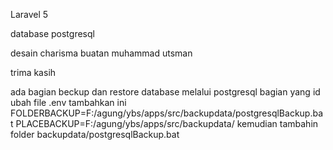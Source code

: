 Laravel 5

database postgresql

desain charisma buatan muhammad utsman

trima kasih

ada bagian beckup dan restore database melalui postgresql
bagian yang id ubah 
file .env tambahkan ini
FOLDERBACKUP=F:/agung/ybs/apps/src/backupdata/postgresqlBackup.bat
PLACEBACKUP=F:/agung/ybs/apps/src/backupdata/
kemudian tambahin folder backupdata/postgresqlBackup.bat